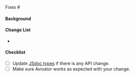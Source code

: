 <!-- Credit (as a starting template): https://github.com/visgl/deck.gl/blob/master/.github/pull_request_template.md -->
<!-- For feature, feature enhancement or bug fix, create an issue first and finish To Do List there -->
<!-- Anything doesn't work as expected is a bug, including code, doc and test -->

Fixes #

<!-- For other PRs without open issue -->

#### Background

<!-- For all the PRs -->

#### Change List

-

#### Checklist

- [ ] Update [JSdoc types](https://www.typescriptlang.org/docs/handbook/jsdoc-supported-types.html) if there is any API change.
- [ ] Make sure Avivator works as expected with your change.
